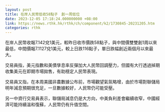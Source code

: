 ```yaml
---
layout: post
title: 在岸人民幣低收58點子　創一周低位
date: 2023-12-05 17:18:24.000000000 +08:00
link: https://news.rthk.hk/rthk/ch/component/k2/1730845-20231205.htm
categories: rthk
---
```


在岸人民幣收報7.142兌1美元，較昨日收市價跌58點子，與中間價雙雙創1周以來最低，中間價報7.1127兌1美元，較上日跌116點子，單日跌幅創近兩個月以來最大。

交易員指，美元指數和美債孳息率反彈加大人民幣回調壓力，但國有大行透過掉期收集美元在即期市場拋售，有助穩定人民幣表現。

交易員又指，在本周美國非農數據公布前，市場觀望氣氛略增，由於市場對聯儲局明年減息預期很充足，一旦數據較好，人民幣仍可能受壓。

另一中資行交易員表示，聯儲局減息仍是大方向，中美負利差會繼續收窄，中國經濟可能持續溫和復蘇，人民幣仍有升值空間。
